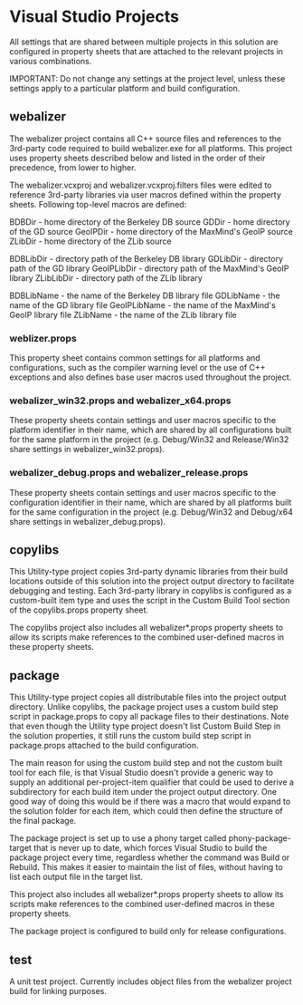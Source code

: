 # Visual Studio Projects

All settings that are shared between multiple projects in this solution are configured 
in property sheets that are attached to the relevant projects in various combinations. 

IMPORTANT: Do not change any settings at the project level, unless these settings apply 
to a particular platform and build configuration.

## webalizer

The webalizer project contains all C++ source files and references to the 3rd-party 
code required to build webalizer.exe for all platforms. This project uses property 
sheets described below and listed in the order of their precedence, from lower to 
higher.

The webalizer.vcxproj and webalizer.vcxproj.filters files were edited to reference 
3rd-party libraries via user macros defined within the property sheets. Following
top-level macros are defined:

BDBDir         - home directory of the Berkeley DB source
GDDir          - home directory of the GD source
GeoIPDir       - home directory of the MaxMind's GeoIP source
ZLibDir        - home directory of the ZLib source

BDBLibDir      - directory path of the Berkeley DB library
GDLibDir       - directory path of the GD library
GeoIPLibDir    - directory path of the MaxMind's GeoIP library
ZLibLibDir     - directory path of the ZLib library

BDBLibName     - the name of the Berkeley DB library file
GDLibName      - the name of the GD library file
GeoIPLibName   - the name of the MaxMind's GeoIP library file
ZLibName       - the name of the ZLib library file

### weblizer.props

This property sheet contains common settings for all platforms and configurations, 
such as the compiler warning level or the use of C++ exceptions and also defines 
base user macros used throughout the project.

### webalizer_win32.props and webalizer_x64.props

These property sheets contain settings and user macros specific to the platform 
identifier in their name, which are shared by all configurations built for the 
same platform in the project (e.g. Debug/Win32 and Release/Win32 share settings 
in webalizer_win32.props).

### webalizer_debug.props and webalizer_release.props

These property sheets contain settings and user macros specific to the configuration 
identifier in their name, which are shared by all platforms built for the same 
configuration in the project (e.g. Debug/Win32 and Debug/x64 share settings in 
webalizer_debug.props).

## copylibs

This Utility-type project copies 3rd-party dynamic libraries from their build locations 
outside of this solution into the project output directory to facilitate debugging and
testing. Each 3rd-party library in copylibs is configured as a custom-built item type and 
uses the script in the Custom Build Tool section of the copylibs.props property sheet.

The copylibs project also includes all webalizer*.props property sheets to allow its
scripts make references to the combined user-defined macros in these property sheets.

## package

This Utility-type project copies all distributable files into the project output directory.
Unlike copylibs, the package project uses a custom build step script in package.props to 
copy all package files to their destinations. Note that even though the Utility type project
doesn't list Custom Build Step in the solution properties, it still runs the custom build 
step script in package.props attached to the build configuration.

The main reason for using the custom build step and not the custom built tool for each file, 
is that Visual Studio doesn't provide a generic way to supply an additional per-project-item 
qualifier that could be used to derive a subdirectory for each build item under the project 
output directory. One good way of doing this would be if there was a macro that would expand 
to the solution folder for each item, which could then define the structure of the final 
package.

The package project is set up to use a phony target called phony-package-target that is never
up to date, which forces Visual Studio to build the package project every time, regardless
whether the command was Build or Rebuild. This makes it easier to maintain the list of files,
without having to list each output file in the target list.

This project also includes all webalizer*.props property sheets to allow its scripts make 
references to the combined user-defined macros in these property sheets.

The package project is configured to build only for release configurations.

## test

A unit test project. Currently includes object files from the webalizer project build for
linking purposes.
